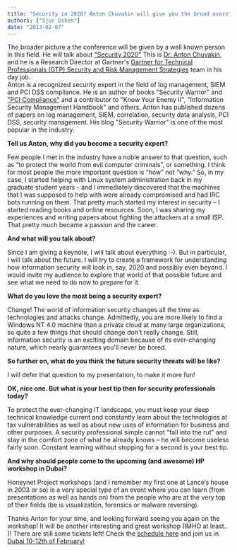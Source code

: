 ```yaml
---
title: "Security in 2020? Anton Chuvakin will give you the broad overview!"
authors: ["Sjur Usken"]
date: "2013-02-07"
---
```


The broader picture a the conference will be given by a well known person in this field. He will talk about ["Security 2020"](http://dubai2013.honeynet.org/briefings.html#talk2) This is [Dr. Anton Chuvakin](http://www.chuvakin.org/), and he is a Research Director at Gartner's [Gartner for Technical Professionals (GTP) Security and Risk Management Strategies](http://www.burtongroup.com/Research/Srms.aspx) team in his day job.  
Anton is a recognized security expert in the field of log management, SIEM and PCI DSS compliance. He is an author of books "Security Warrior" and ["PCI Compliance"](http://www.pcicompliancebook.info/) and a contributor to "Know Your Enemy II", "Information Security Management Handbook" and others. Anton has published dozens of papers on log management, SIEM, correlation, security data analysis, PCI DSS, security management. His blog "Security Warrior" is one of the most popular in the industry.  
  
  
**Tell us Anton, why did you become a security expert?**  
  
  
Few people I met in the industry have a noble answer to that question, such as “to protect the world from evil computer criminals”, or something. I think for most people the more important question is “how” not “why.” So, in my case, I started helping with Linux system administration back in my graduate student years - and I immediately discovered that the machines that I was supposed to help with were already compromised and had IRC bots running on them. That pretty much started my interest in security – I started reading books and online resources. Soon, I was sharing my experiences and writing papers about fighting the attackers at a small ISP. That pretty much became a passion and the career.  
  
  
**And what will you talk about?**  
  
Since I am giving a keynote, I will talk about everything :-). But in particular, I will talk about the future. I will try to create a framework for understanding how information security will look in, say, 2020 and possibly even beyond. I would invite my audience to explore that world of that possible future and see what we need to do now to prepare for it.  
  
  
**What do you love the most being a security expert?**  
  
Change! The world of information security changes all the time as technologies and attacks change. Admittedly, you are more likely to find a Windows NT 4.0 machine than a private cloud at many large organizations, so quite a few things that should change don't really change. Still, information security is an exciting domain because of its ever-changing nature, which nearly guarantees you'll never be bored.  
  
  
**So further on, what do you think the future security threats will be like?**  
  
I will defer that question to my presentation, to make it more fun!  
  
  
**OK, nice one. But what is your best tip then for security professionals today?**  
  
To protect the ever-changing IT landscape, you must keep your deep technical knowledge current and constantly learn about the technologies at tax vulnerabilities as well as about new uses of information for business and other purposes. A security professional simple cannot “fall into the rut” and stay in the comfort zone of what he already knows – he will become useless fairly soon. Constant learning without stopping for a second is your best tip.  
  
  
**And why should people come to the upcoming (and awesome) HP workshop in Dubai?**  
  
Honeynet Project workshops (and I remember my first one at Lance’s house in 2003 or so) is a very special type of an event where you can learn (from presentations as well as hands on) from the people who are at the very top of their fields (be is visualization, forensics or malware reversing).  
  
Thanks Anton for your time, and looking forward seeing you again on the workshop! It will be another interesting and great workshop (IMHO at least.. )! There are still some tickets left! Check the [schedule here](http://dubai2013.honeynet.org/briefings.html) and join us in [Dubai 10-12th of February!](http://dubai2013.honeynet.org/briefings.html)
